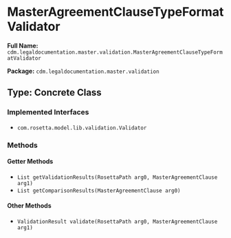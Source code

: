 # MasterAgreementClauseTypeFormatValidator

**Full Name:** `cdm.legaldocumentation.master.validation.MasterAgreementClauseTypeFormatValidator`

**Package:** `cdm.legaldocumentation.master.validation`

## Type: Concrete Class

### Implemented Interfaces

- `com.rosetta.model.lib.validation.Validator`

### Methods

#### Getter Methods

- `List getValidationResults(RosettaPath arg0, MasterAgreementClause arg1)`
- `List getComparisonResults(MasterAgreementClause arg0)`

#### Other Methods

- `ValidationResult validate(RosettaPath arg0, MasterAgreementClause arg1)`

